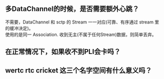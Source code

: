 ## 多DataChannel的时候，是否需要额外心跳？
不需要，DataChannel 和 sctp 的 Stream 一一对应(可靠、有序通过 stream 里的缓冲决定)。  
使用的是同一 Association. 收到无主(不属于任何Stream)数据，则简单丢弃。
## 在正常情况下，如果收不到PLI会卡吗？
## wertc rtc cricket 这三个名字空间有什么意义吗？